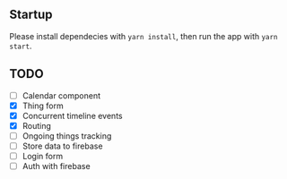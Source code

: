## Startup
Please install dependecies with `yarn install`,
then run the app with `yarn start`.

## TODO

- [ ] Calendar component
- [x] Thing form
- [x] Concurrent timeline events
- [x] Routing
- [ ] Ongoing things tracking
- [ ] Store data to firebase
- [ ] Login form
- [ ] Auth with firebase